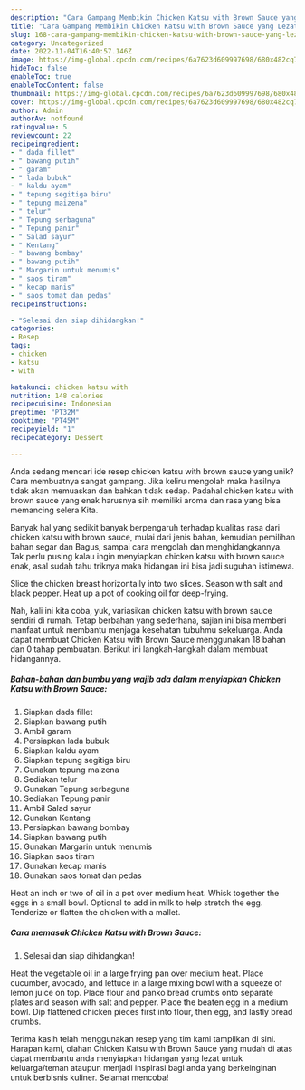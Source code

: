 ```yaml
---
description: "Cara Gampang Membikin Chicken Katsu with Brown Sauce yang Lezat Sekali"
title: "Cara Gampang Membikin Chicken Katsu with Brown Sauce yang Lezat Sekali"
slug: 168-cara-gampang-membikin-chicken-katsu-with-brown-sauce-yang-lezat-sekali
category: Uncategorized
date: 2022-11-04T16:40:57.146Z
image: https://img-global.cpcdn.com/recipes/6a7623d609997698/680x482cq70/chicken-katsu-with-brown-sauce-foto-resep-utama.jpg
hideToc: false
enableToc: true
enableTocContent: false
thumbnail: https://img-global.cpcdn.com/recipes/6a7623d609997698/680x482cq70/chicken-katsu-with-brown-sauce-foto-resep-utama.jpg
cover: https://img-global.cpcdn.com/recipes/6a7623d609997698/680x482cq70/chicken-katsu-with-brown-sauce-foto-resep-utama.jpg
author: Admin
authorAv: notfound
ratingvalue: 5
reviewcount: 22
recipeingredient:
- " dada fillet"
- " bawang putih"
- " garam"
- " lada bubuk"
- " kaldu ayam"
- " tepung segitiga biru"
- " tepung maizena"
- " telur"
- " Tepung serbaguna"
- " Tepung panir"
- " Salad sayur"
- " Kentang"
- " bawang bombay"
- " bawang putih"
- " Margarin untuk menumis"
- " saos tiram"
- " kecap manis"
- " saos tomat dan pedas"
recipeinstructions:

- "Selesai dan siap dihidangkan!"
categories:
- Resep
tags:
- chicken
- katsu
- with

katakunci: chicken katsu with 
nutrition: 148 calories
recipecuisine: Indonesian
preptime: "PT32M"
cooktime: "PT45M"
recipeyield: "1"
recipecategory: Dessert

---
```





Anda sedang mencari ide resep chicken katsu with brown sauce yang unik? Cara membuatnya sangat gampang. Jika keliru mengolah maka hasilnya tidak akan memuaskan dan bahkan tidak sedap. Padahal chicken katsu with brown sauce yang enak harusnya sih memiliki aroma dan rasa yang bisa memancing selera Kita.





Banyak hal yang sedikit banyak berpengaruh terhadap kualitas rasa dari chicken katsu with brown sauce, mulai dari jenis bahan, kemudian pemilihan bahan segar dan Bagus, sampai cara mengolah dan menghidangkannya. Tak perlu pusing kalau ingin menyiapkan chicken katsu with brown sauce enak,      asal sudah tahu triknya maka hidangan ini bisa jadi suguhan istimewa.














Slice the chicken breast horizontally into two slices. Season with salt and black pepper. Heat up a pot of cooking oil for deep-frying.






Nah, kali ini kita coba, yuk, variasikan chicken katsu with brown sauce sendiri di rumah. Tetap berbahan yang sederhana, sajian ini bisa memberi manfaat untuk membantu menjaga kesehatan tubuhmu sekeluarga. Anda dapat membuat Chicken Katsu with Brown Sauce menggunakan 18 bahan dan 0 tahap pembuatan. Berikut ini langkah-langkah dalam membuat hidangannya.

<!--inarticleads1-->

##### Bahan-bahan dan bumbu yang wajib ada dalam menyiapkan Chicken Katsu with Brown Sauce:

1. Siapkan  dada fillet
1. Siapkan  bawang putih
1. Ambil  garam
1. Persiapkan  lada bubuk
1. Siapkan  kaldu ayam
1. Siapkan  tepung segitiga biru
1. Gunakan  tepung maizena
1. Sediakan  telur
1. Gunakan  Tepung serbaguna
1. Sediakan  Tepung panir
1. Ambil  Salad sayur
1. Gunakan  Kentang
1. Persiapkan  bawang bombay
1. Siapkan  bawang putih
1. Gunakan  Margarin untuk menumis
1. Siapkan  saos tiram
1. Gunakan  kecap manis
1. Gunakan  saos tomat dan pedas


Heat an inch or two of oil in a pot over medium heat. Whisk together the eggs in a small bowl. Optional to add in milk to help stretch the egg. Tenderize or flatten the chicken with a mallet. 

<!--inarticleads2-->

##### Cara memasak Chicken Katsu with Brown Sauce:


1. Selesai dan siap dihidangkan!

Heat the vegetable oil in a large frying pan over medium heat. Place cucumber, avocado, and lettuce in a large mixing bowl with a squeeze of lemon juice on top. Place flour and panko bread crumbs onto separate plates and season with salt and pepper. Place the beaten egg in a medium bowl. Dip flattened chicken pieces first into flour, then egg, and lastly bread crumbs. 

Terima kasih telah menggunakan resep yang tim kami tampilkan di sini. Harapan kami, olahan Chicken Katsu with Brown Sauce yang mudah di atas dapat membantu anda menyiapkan hidangan yang lezat untuk keluarga/teman ataupun menjadi inspirasi bagi anda yang berkeinginan untuk berbisnis kuliner. Selamat mencoba!
